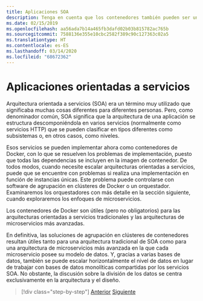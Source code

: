 ```yaml
---
title: Aplicaciones SOA
description: Tenga en cuenta que los contenedores también pueden ser una opción de implementación útil para las aplicaciones SOA.
ms.date: 02/15/2019
ms.openlocfilehash: aa56ada7b14a465fb3dafd02b03b815782ac765b
ms.sourcegitcommit: 7588136e355e10cbc2582f389c90c127363c02a5
ms.translationtype: HT
ms.contentlocale: es-ES
ms.lasthandoff: 03/14/2020
ms.locfileid: "68672362"
---
```

# <a name="service-oriented-applications"></a>Aplicaciones orientadas a servicios

Arquitectura orientada a servicios (SOA) era un término muy utilizado que significaba muchas cosas diferentes para diferentes personas. Pero, como denominador común, SOA significa que la arquitectura de una aplicación se estructura descomponiéndola en varios servicios (normalmente como servicios HTTP) que se pueden clasificar en tipos diferentes como subsistemas o, en otros casos, como niveles.

Esos servicios se pueden implementar ahora como contenedores de Docker, con lo que se resuelven los problemas de implementación, puesto que todas las dependencias se incluyen en la imagen de contenedor. De todos modos, cuando necesite escalar arquitecturas orientadas a servicios, puede que se encuentre con problemas si realiza una implementación en función de instancias únicas. Este problema puede controlarse con software de agrupación en clústeres de Docker o un orquestador. Examinaremos los orquestadores con más detalle en la sección siguiente, cuando exploraremos los enfoques de microservicios.

Los contenedores de Docker son útiles (pero no obligatorios) para las arquitecturas orientadas a servicios tradicionales y las arquitecturas de microservicios más avanzadas.

En definitiva, las soluciones de agrupación en clústeres de contenedores resultan útiles tanto para una arquitectura tradicional de SOA como para una arquitectura de microservicios más avanzada en la que cada microservicio posee su modelo de datos. Y, gracias a varias bases de datos, también se puede escalar horizontalmente el nivel de datos en lugar de trabajar con bases de datos monolíticas compartidas por los servicios SOA. No obstante, la discusión sobre la división de los datos se centra exclusivamente en la arquitectura y el diseño.

>[!div class="step-by-step"]
>[Anterior](state-and-data-in-docker-applications.md)
>[Siguiente](orchestrate-high-scalability-availability.md)
